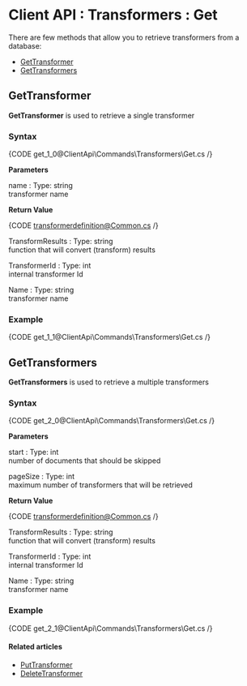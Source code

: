 # Client API : Transformers : Get

There are few methods that allow you to retrieve transformers from a database:   
- [GetTransformer](../../../client-api/commands/transformers/get#gettransformer)   
- [GetTransformers](../../../client-api/commands/transformers/get#gettransformers)   

## GetTransformer

**GetTransformer** is used to retrieve a single transformer

### Syntax

{CODE get_1_0@ClientApi\Commands\Transformers\Get.cs /}

**Parameters**   

name
:   Type: string   
transformer name

**Return Value**

{CODE transformerdefinition@Common.cs /}

TransformResults
:   Type: string   
function that will convert (transform) results 

TransformerId
:   Type: int   
internal transformer Id

Name
:   Type: string   
transformer name  

### Example

{CODE get_1_1@ClientApi\Commands\Transformers\Get.cs /}

## GetTransformers

**GetTransformers** is used to retrieve a multiple transformers

### Syntax

{CODE get_2_0@ClientApi\Commands\Transformers\Get.cs /}

**Parameters**   

start
:   Type: int   
number of documents that should be skipped   

pageSize
:   Type: int   
maximum number of transformers that will be retrieved   

**Return Value**

{CODE transformerdefinition@Common.cs /}

TransformResults
:   Type: string   
function that will convert (transform) results 

TransformerId
:   Type: int   
internal transformer Id

Name
:   Type: string   
transformer name  

### Example

{CODE get_2_1@ClientApi\Commands\Transformers\Get.cs /}  

#### Related articles

- [PutTransformer](../../../client-api/commands/transformers/put)  
- [DeleteTransformer](../../../client-api/commands/transformers/delete)  